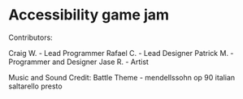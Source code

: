 # Accessibility game jam

Contributors:

Craig W. - Lead Programmer
Rafael C. - Lead Designer
Patrick M. - Programmer and Designer
Jase R. - Artist

Music and Sound Credit:
Battle Theme - mendellssohn op 90 italian saltarello presto